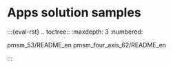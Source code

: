 # Apps solution samples

:::{eval-rst}
.. toctree::
   :maxdepth: 3
   :numbered:

   pmsm_53/README_en
   pmsm_four_axis_62/README_en

:::